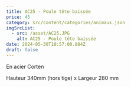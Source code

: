 ```yaml
---
title: AC25 - Poule tête baissée
price: 45
category: src/content/categories/animaux.json
imgSrcList:
  - src: /asset/AC25.JPG
    alt: AC25 - Poule tête baissée
date: 2024-05-30T10:57:00.884Z
draft: false
---
```


En acier Corten

Hauteur 340mm (hors tige) x Largeur 280 mm
